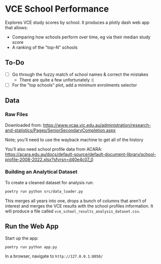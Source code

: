 # VCE School Performance

Explores VCE study scores by school. It produces a plotly dash web app that allows:

- Comparing how schools perform over time, eg via their median study score
- A ranking of the "top-N" schools

## To-Do

- [ ] Go through the fuzzy match of school names & correct the mistakes
  - There are quite a few unfortunately :(
- [ ] For the "top schools" plot, add a minimum enrolments selector

## Data

### Raw Files

Downloaded from: https://www.vcaa.vic.edu.au/administration/research-and-statistics/Pages/SeniorSecondaryCompletion.aspx

Note; you'll need to use the wayback machine to get all of the history

You'll also need school profile data from ACARA: https://acara.edu.au/docs/default-source/default-document-library/school-profile-2008-2022.xlsx?sfvrsn=d40e4c07_0

### Building an Analytical Dataset

To create a cleaned dataset for analysis run:

```sh
poetry run python src/data_loader.py
```

This merges all years into one, drops a bunch of columns that aren't of interest and merges the VCE results with the school profiles information. It will produce a file called `vce_school_results_analysis_dataset.csv`.

## Run the Web App

Start up the app:

```sh
poetry run python app.py
```

In a browser, navigate to `http://127.0.0.1:8050/`
